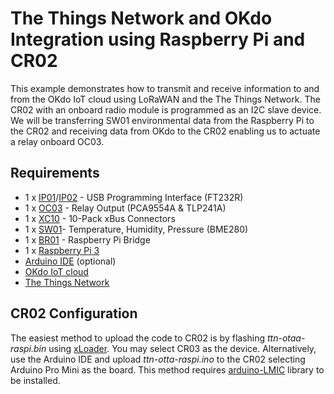 # The Things Network and OKdo Integration using Raspberry Pi and CR02

This example demonstrates how to transmit and receive information to and from the OKdo IoT cloud using LoRaWAN and the The Things Network. The CR02 with an onboard radio module is programmed as an I2C slave device. We will be transferring SW01 environmental data from the Raspberry Pi to the CR02 and receiving data from OKdo to the CR02 enabling us to actuate a relay onboard OC03.

## Requirements

- 1 x [IP01](https://xinabox.cc/products/ip01)/[IP02](https://xinabox.cc/products/ip02) - USB Programming Interface (FT232R)
- 1 x [OC03](https://xinabox.cc/products/oc03) - Relay Output (PCA9554A & TLP241A)
- 1 x [XC10](https://xinabox.cc/products/xc10) - 10-Pack xBus Connectors
- 1 x [SW01](https://xinabox.cc/products/sw01)- Temperature, Humidity, Pressure (BME280)
- 1 x [BR01](https://xinabox.cc/products/br01) - Raspberry Pi Bridge
- 1 x [Raspberry Pi 3](https://www.raspberrypi.org/products/raspberry-pi-3-model-b/)
- [Arduino IDE](https://www.arduino.cc/en/main/software) (optional)
- [OKdo IoT cloud](https://okdo.allthingstalk.com/)
- [The Things Network](https://console.thethingsnetwork.org)


## CR02 Configuration



The easiest method to upload the code to CR02 is by flashing *ttn-otaa-raspi.bin* using [xLoader](https://github.com/xinabox/xLoader). You may select CR03 as the device. Alternatively, use the Arduino IDE and upload *ttn-otta-raspi.ino* to the CR02 selecting Arduino Pro Mini as the board. This method requires [arduino-LMIC](https://github.com/xinabox/arduino-LMIC) library to be installed.

